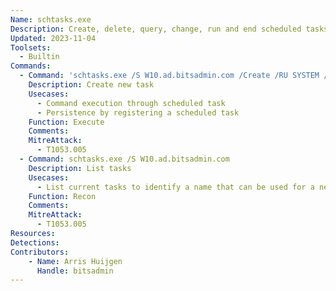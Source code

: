 ```yaml
---
Name: schtasks.exe
Description: Create, delete, query, change, run and end scheduled tasks
Updated: 2023-11-04
Toolsets:
  - Builtin
Commands:
  - Command: 'schtasks.exe /S W10.ad.bitsadmin.com /Create /RU SYSTEM /SC HOURLY /TN "Microsoft\Windows\Printing\Print Spooler (x64)" /TR "C:\Windows\System32\spoolsv64.exe"'
    Description: Create new task
    Usecases:
      - Command execution through scheduled task
      - Persistence by registering a scheduled task
    Function: Execute
    Comments:
    MitreAttack:
      - T1053.005
  - Command: schtasks.exe /S W10.ad.bitsadmin.com
    Description: List tasks
    Usecases:
      - List current tasks to identify a name that can be used for a new task to blend in
    Function: Recon
    Comments:
    MitreAttack:
      - T1053.005
Resources:
Detections:
Contributors:
    - Name: Arris Huijgen
      Handle: bitsadmin
---
```


